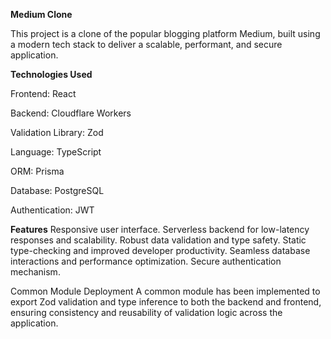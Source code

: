 **Medium Clone**

This project is a clone of the popular blogging platform Medium, built using a modern tech stack to deliver a scalable, performant, and secure application.

**Technologies Used**

Frontend: React

Backend: Cloudflare Workers

Validation Library: Zod

Language: TypeScript

ORM: Prisma

Database: PostgreSQL

Authentication: JWT

**Features**
Responsive user interface.
Serverless backend for low-latency responses and scalability.
Robust data validation and type safety.
Static type-checking and improved developer productivity.
Seamless database interactions and performance optimization.
Secure authentication mechanism.

Common Module Deployment
A common module has been implemented to export Zod validation and type inference to both the backend and frontend, ensuring consistency and reusability of validation logic across the application.
